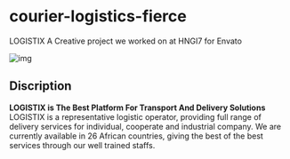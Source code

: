 # courier-logistics-fierce
LOGISTIX A Creative project we worked on at HNGI7 for Envato 

![img](https://i.ibb.co/d69Gkr7/Screenshot-346.png)

## Discription 
**LOGISTIX is The Best Platform For Transport And Delivery Solutions**
LOGISTIX is a representative logistic operator, providing full range of delivery services for individual, cooperate and industrial company. We are currently available in 26 African countries, giving the best of the best services through our well trained staffs.
